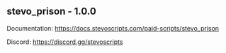 ## stevo_prison - 1.0.0

Documentation: https://docs.stevoscripts.com/paid-scripts/stevo_prison

Discord: https://discord.gg/stevoscripts
